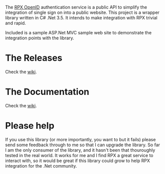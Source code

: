 The [RPX OpenID](http://rpxnow.com/) authentication service is a public API to simplify the integration of single sign on into a public website. This project is a wrapper library written in C# .Net 3.5. It intends to make integration with RPX trivial and rapid.

Included is a sample ASP.Net MVC sample web site to demonstrate the integration points with the library.

# The Releases

Check the [wiki](http://wiki.github.com/TroyGoode/EngageNet/).

# The Documentation

Check the [wiki](http://wiki.github.com/TroyGoode/EngageNet/).

# Please help

If you use this library (or more importantly, you want to but it fails) please send some feedback through to me so that I can upgrade the library. So far I am the only consumer of the library, and it hasn't been that thouroughly tested in the real world. It works for me and I find RPX a great service to interact with, so it would be great if this library could grow to help RPX integration for the .Net community.